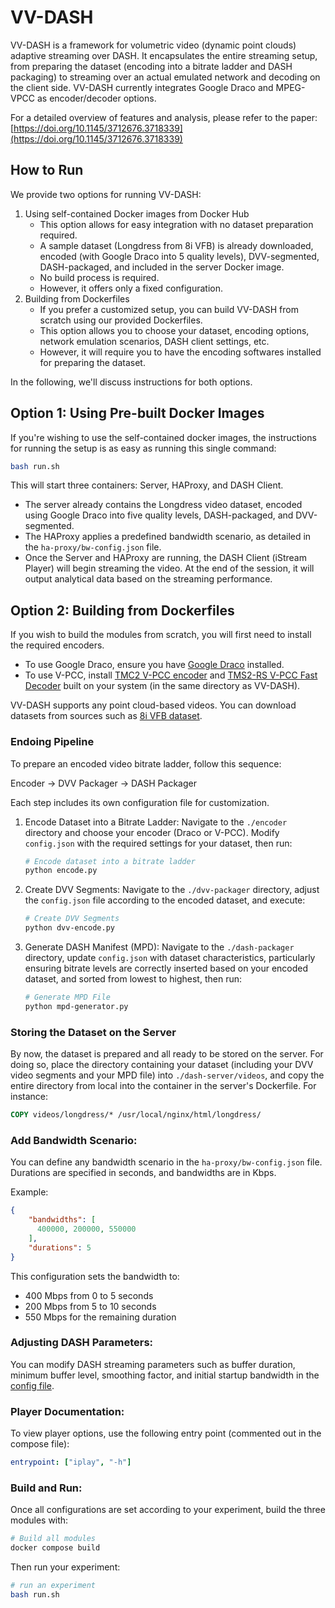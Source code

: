 # VV-DASH

VV-DASH is a framework for volumetric video (dynamic point clouds) adaptive streaming over DASH. It encapsulates the entire streaming setup, from preparing the dataset (encoding into a bitrate ladder and DASH packaging) to streaming over an actual emulated network and decoding on the client side. VV-DASH currently integrates Google Draco and MPEG-VPCC as encoder/decoder options.

For a detailed overview of features and analysis, please refer to the paper: [https://doi.org/10.1145/3712676.3718339](https://doi.org/10.1145/3712676.3718339)


## How to Run

We provide two options for running VV-DASH:

1. Using self-contained Docker images from Docker Hub
    - This option allows for easy integration with no dataset preparation required.
    - A sample dataset (Longdress from 8i VFB) is already downloaded, encoded (with Google Draco into 5 quality levels), DVV-segmented, DASH-packaged, and included in the server Docker image.
    - No build process is required.
    - However, it offers only a fixed configuration.
2. Building from Dockerfiles
    - If you prefer a customized setup, you can build VV-DASH from scratch using our provided Dockerfiles.
    - This option allows you to choose your dataset, encoding options, network emulation scenarios, DASH client settings, etc.
    - However, it will require you to have the encoding softwares installed for preparing the dataset.

In the following, we'll discuss instructions for both options.
## Option 1: Using Pre-built Docker Images
If you're wishing to use the self-contained docker images, the instructions for running the setup is as easy as running this single command:


```bash
bash run.sh
```

This will start three containers: Server, HAProxy, and DASH Client.
 - The server already contains the Longdress video dataset, encoded using Google Draco into five quality levels, DASH-packaged, and DVV-segmented.
 - The HAProxy applies a predefined bandwidth scenario, as detailed in the `ha-proxy/bw-config.json` file.
 - Once the Server and HAProxy are running, the DASH Client (iStream Player) will begin streaming the video. At the end of the session, it will output analytical data based on the streaming performance.

## Option 2: Building from Dockerfiles
If you wish to build the modules from scratch, you will first need to install the required encoders.
- To use Google Draco, ensure you have [Google Draco](https://github.com/google/draco) installed.
- To use V-PCC, install [TMC2 V-PCC encoder](https://github.com/MPEGGroup/mpeg-pcc-tmc2) and [TMS2-RS V-PCC Fast Decoder](https://github.com/benclmnt/tmc2-rs) built on your system (in the same directory as VV-DASH).

VV-DASH supports any point cloud-based videos. You can download datasets from sources such as [8i VFB dataset](https://plenodb.jpeg.org/pc/8ilabs).

### Endoing Pipeline
To prepare an encoded video bitrate ladder, follow this sequence:

Encoder → DVV Packager → DASH Packager

Each step includes its own configuration file for customization.
1. Encode Dataset into a Bitrate Ladder: Navigate to the `./encoder` directory and choose your encoder (Draco or V-PCC). Modify `config.json` with the required settings for your dataset, then run:
    ```bash
    # Encode dataset into a bitrate ladder
    python encode.py
    ```

2. Create DVV Segments: Navigate to the `./dvv-packager` directory, adjust the `config.json` file according to the encoded dataset, and execute:

    ```bash
    # Create DVV Segments
    python dvv-encode.py
    ```

3. Generate DASH Manifest (MPD): Navigate to the `./dash-packager` directory, update `config.json` with dataset characteristics, particularly ensuring bitrate levels are correctly inserted based on your encoded dataset, and sorted from lowest to highest, then run:

    ```bash
    # Generate MPD File
    python mpd-generator.py
    ```

### Storing the Dataset on the Server

By now, the dataset is prepared and all ready to be stored on the server. For doing so, place the directory containing your dataset (including your DVV video segments and your MPD file) into `./dash-server/videos`, and copy the entire directory from local into the container in the server's Dockerfile. For instance:

```dockerfile
COPY videos/longdress/* /usr/local/nginx/html/longdress/
```

### Add Bandwidth Scenario:
You can define any bandwidth scenario in the `ha-proxy/bw-config.json` file. Durations are specified in seconds, and bandwidths are in Kbps. 

Example:
```json
{
    "bandwidths": [
      400000, 200000, 550000
    ],
    "durations": 5
}
```
This configuration sets the bandwidth to:

- 400 Mbps from 0 to 5 seconds
- 200 Mbps from 5 to 10 seconds
- 550 Mbps for the remaining duration


### Adjusting DASH Parameters:
You can modify DASH streaming parameters such as buffer duration, minimum buffer level, smoothing factor, and initial startup bandwidth in the [config file](/istream-player/istream_player/config/config.py).

### Player Documentation:
To view player options, use the following entry point (commented out in the compose file):
```yml
entrypoint: ["iplay", "-h"]
```

### Build and Run:
Once all configurations are set according to your experiment, build the three modules with:

```bash
# Build all modules
docker compose build
```

Then run your experiment:

```bash
# run an experiment
bash run.sh
```

